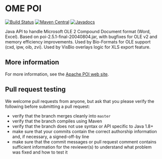 # OME POI

[![Build Status](https://travis-ci.org/ome/ome-poi.png)](http://travis-ci.org/ome/ome-poi)
[![Maven Central](https://img.shields.io/maven-central/v/org.openmicroscopy/ome-poi.svg)](http://search.maven.org/#search%7Cgav%7C1%7Cg%3A%22org.openmicroscopy%22%20AND%20a%3A%22ome-poi%22)
[![Javadocs](http://javadoc.io/badge/org.openmicroscopy/ome-poi.svg)](http://javadoc.io/doc/org.openmicroscopy/ome-poi)

Java API to handle Microsoft OLE 2 Compound Document format (Word, Excel). Based on poi-2.5.1-final-20040804.jar, with bugfixes for OLE v2 and memory efficiency improvements. Used by Bio-Formats for OLE support (cxd, ipw, oib, zvi). Used by VisBio overlays logic for XLS export feature.


More information
----------------

For more information, see the [Apache POI web
site](http://jakarta.apache.org/poi/).


Pull request testing
--------------------

We welcome pull requests from anyone, but ask that you please verify the
following before submitting a pull request:

 * verify that the branch merges cleanly into ```master```
 * verify that the branch compiles using Maven
 * verify that the branch does not use syntax or API specific to Java 1.8+
 * make sure that your commits contain the correct authorship information and,
   if necessary, a signed-off-by line
 * make sure that the commit messages or pull request comment contains
   sufficient information for the reviewer(s) to understand what problem was
   fixed and how to test it